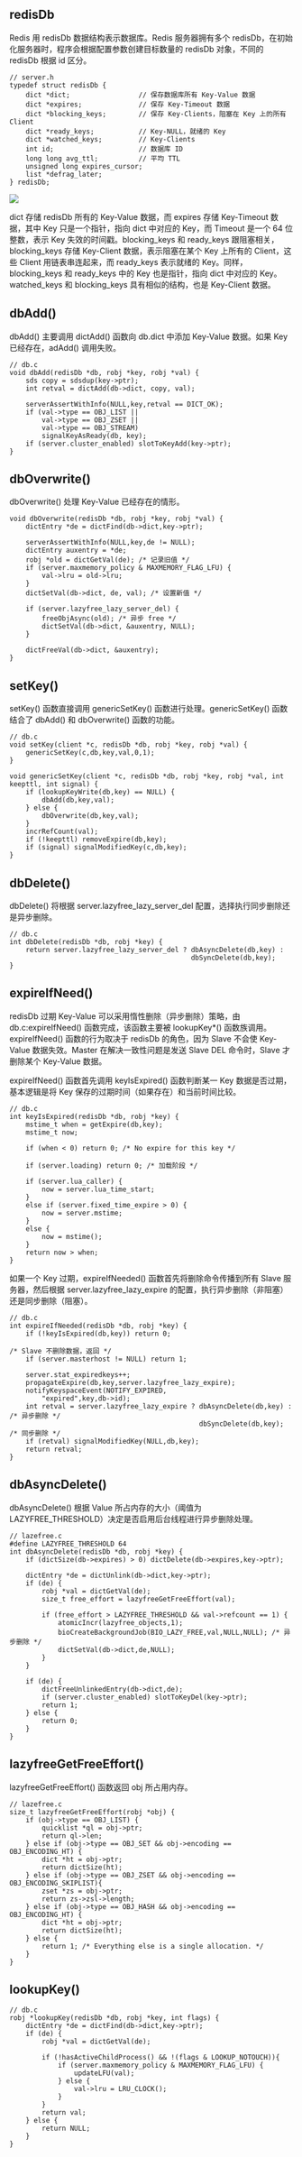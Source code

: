 ## redisDb
Redis 用 redisDb 数据结构表示数据库。Redis 服务器拥有多个 redisDb，在初始化服务器时，程序会根据配置参数创建目标数量的 redisDb 对象，不同的 redisDb 根据 id 区分。
```
// server.h
typedef struct redisDb {
    dict *dict;                 // 保存数据库所有 Key-Value 数据
    dict *expires;              // 保存 Key-Timeout 数据
    dict *blocking_keys;        // 保存 Key-Clients，阻塞在 Key 上的所有 Client
    dict *ready_keys;           // Key-NULL，就绪的 Key
    dict *watched_keys;         // Key-Clients
    int id;                     // 数据库 ID
    long long avg_ttl;          // 平均 TTL
    unsigned long expires_cursor;
    list *defrag_later;         
} redisDb;
```
<img src='./imgs/redis-redisDb.png'>

dict 存储 redisDb 所有的 Key-Value 数据，而 expires 存储 Key-Timeout 数据，其中 Key 只是一个指针，指向 dict 中对应的 Key，而 Timeout 是一个 64 位整数，表示 Key 失效的时间戳。blocking_keys 和 ready_keys 跟阻塞相关，blocking_keys 存储 Key-Client 数据，表示阻塞在某个 Key 上所有的 Client，这些 Client 用链表串连起来，而 ready_keys 表示就绪的 Key。同样，blocking_keys 和 ready_keys 中的 Key 也是指针，指向 dict 中对应的 Key。watched_keys 和 blocking_keys 具有相似的结构，也是 Key-Client 数据。

## dbAdd()
dbAdd() 主要调用 dictAdd() 函数向 db.dict 中添加 Key-Value 数据。如果 Key 已经存在，adAdd() 调用失败。
```
// db.c
void dbAdd(redisDb *db, robj *key, robj *val) {
    sds copy = sdsdup(key->ptr);
    int retval = dictAdd(db->dict, copy, val);

    serverAssertWithInfo(NULL,key,retval == DICT_OK);
    if (val->type == OBJ_LIST ||
        val->type == OBJ_ZSET ||
        val->type == OBJ_STREAM)
        signalKeyAsReady(db, key);
    if (server.cluster_enabled) slotToKeyAdd(key->ptr);
}
```

## dbOverwrite()
dbOverwrite() 处理 Key-Value 已经存在的情形。
```
void dbOverwrite(redisDb *db, robj *key, robj *val) {
    dictEntry *de = dictFind(db->dict,key->ptr);

    serverAssertWithInfo(NULL,key,de != NULL);
    dictEntry auxentry = *de;
    robj *old = dictGetVal(de); /* 记录旧值 */
    if (server.maxmemory_policy & MAXMEMORY_FLAG_LFU) {
        val->lru = old->lru;
    }
    dictSetVal(db->dict, de, val); /* 设置新值 */

    if (server.lazyfree_lazy_server_del) {
        freeObjAsync(old); /* 异步 free */
        dictSetVal(db->dict, &auxentry, NULL);
    }

    dictFreeVal(db->dict, &auxentry);
}
```

## setKey()
setKey() 函数直接调用 genericSetKey() 函数进行处理。genericSetKey() 函数结合了 dbAdd() 和 dbOverwrite() 函数的功能。
```
// db.c
void setKey(client *c, redisDb *db, robj *key, robj *val) {
    genericSetKey(c,db,key,val,0,1);
}

void genericSetKey(client *c, redisDb *db, robj *key, robj *val, int keepttl, int signal) {
    if (lookupKeyWrite(db,key) == NULL) {
        dbAdd(db,key,val);
    } else {
        dbOverwrite(db,key,val);
    }
    incrRefCount(val);
    if (!keepttl) removeExpire(db,key);
    if (signal) signalModifiedKey(c,db,key);
}
```

## dbDelete()
dbDelete() 将根据 server.lazyfree_lazy_server_del 配置，选择执行同步删除还是异步删除。
```
// db.c
int dbDelete(redisDb *db, robj *key) {
    return server.lazyfree_lazy_server_del ? dbAsyncDelete(db,key) :
                                             dbSyncDelete(db,key);
}
```

## expireIfNeed()
redisDb 过期 Key-Value 可以采用惰性删除（异步删除）策略，由 db.c:expireIfNeed() 函数完成，该函数主要被 lookupKey\*() 函数族调用。expireIfNeed() 函数的行为取决于 redisDb 的角色，因为 Slave 不会使 Key-Value 数据失效。Master 在解决一致性问题是发送 Slave DEL 命令时，Slave 才删除某个 Key-Value 数据。

expireIfNeed() 函数首先调用 keyIsExpired() 函数判断某一 Key 数据是否过期，基本逻辑是将 Key 保存的过期时间（如果存在）和当前时间比较。
```
// db.c
int keyIsExpired(redisDb *db, robj *key) {
    mstime_t when = getExpire(db,key);
    mstime_t now;

    if (when < 0) return 0; /* No expire for this key */

    if (server.loading) return 0; /* 加载阶段 */

    if (server.lua_caller) {
        now = server.lua_time_start;
    }
    else if (server.fixed_time_expire > 0) {
        now = server.mstime;
    }
    else {
        now = mstime();
    }
    return now > when;
}

```
如果一个 Key 过期，expireIfNeeded() 函数首先将删除命令传播到所有 Slave 服务器，然后根据 server.lazyfree_lazy_expire 的配置，执行异步删除（非阻塞）还是同步删除（阻塞）。
```
// db.c
int expireIfNeeded(redisDb *db, robj *key) {
    if (!keyIsExpired(db,key)) return 0;

/* Slave 不删除数据，返回 */
    if (server.masterhost != NULL) return 1;

    server.stat_expiredkeys++;
    propagateExpire(db,key,server.lazyfree_lazy_expire);
    notifyKeyspaceEvent(NOTIFY_EXPIRED,
        "expired",key,db->id);
    int retval = server.lazyfree_lazy_expire ? dbAsyncDelete(db,key) : /* 异步删除 */
                                               dbSyncDelete(db,key); /* 同步删除 */
    if (retval) signalModifiedKey(NULL,db,key);
    return retval;
}
```

## dbAsyncDelete()
dbAsyncDelete() 根据 Value 所占内存的大小（阈值为 LAZYFREE_THRESHOLD）决定是否启用后台线程进行异步删除处理。
```
// lazefree.c
#define LAZYFREE_THRESHOLD 64
int dbAsyncDelete(redisDb *db, robj *key) {
    if (dictSize(db->expires) > 0) dictDelete(db->expires,key->ptr);

    dictEntry *de = dictUnlink(db->dict,key->ptr);
    if (de) {
        robj *val = dictGetVal(de);
        size_t free_effort = lazyfreeGetFreeEffort(val);

        if (free_effort > LAZYFREE_THRESHOLD && val->refcount == 1) {
            atomicIncr(lazyfree_objects,1);
            bioCreateBackgroundJob(BIO_LAZY_FREE,val,NULL,NULL); /* 异步删除 */
            dictSetVal(db->dict,de,NULL);
        }
    }

    if (de) {
        dictFreeUnlinkedEntry(db->dict,de);
        if (server.cluster_enabled) slotToKeyDel(key->ptr);
        return 1;
    } else {
        return 0;
    }
}
```

## lazyfreeGetFreeEffort()
lazyfreeGetFreeEffort() 函数返回 obj 所占用内存。
```
// lazefree.c
size_t lazyfreeGetFreeEffort(robj *obj) {
    if (obj->type == OBJ_LIST) {
        quicklist *ql = obj->ptr;
        return ql->len;
    } else if (obj->type == OBJ_SET && obj->encoding == OBJ_ENCODING_HT) {
        dict *ht = obj->ptr;
        return dictSize(ht);
    } else if (obj->type == OBJ_ZSET && obj->encoding == OBJ_ENCODING_SKIPLIST){
        zset *zs = obj->ptr;
        return zs->zsl->length;
    } else if (obj->type == OBJ_HASH && obj->encoding == OBJ_ENCODING_HT) {
        dict *ht = obj->ptr;
        return dictSize(ht);
    } else {
        return 1; /* Everything else is a single allocation. */
    }
}
```

## lookupKey()
```
// db.c
robj *lookupKey(redisDb *db, robj *key, int flags) {
    dictEntry *de = dictFind(db->dict,key->ptr);
    if (de) {
        robj *val = dictGetVal(de);
        
        if (!hasActiveChildProcess() && !(flags & LOOKUP_NOTOUCH)){
            if (server.maxmemory_policy & MAXMEMORY_FLAG_LFU) {
                updateLFU(val);
            } else {
                val->lru = LRU_CLOCK();
            }
        }
        return val;
    } else {
        return NULL;
    }
}
```